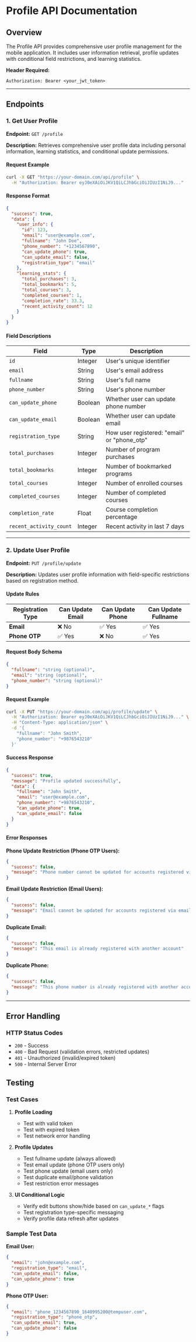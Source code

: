 # Profile API Documentation

## Overview
The Profile API provides comprehensive user profile management for the mobile application. It includes user information retrieval, profile updates with conditional field restrictions, and learning statistics.

**Header Required:**
```
Authorization: Bearer <your_jwt_token>
```

---

## Endpoints

### 1. Get User Profile
**Endpoint:** `GET /profile`

**Description:** Retrieves comprehensive user profile data including personal information, learning statistics, and conditional update permissions.

#### Request Example
```bash
curl -X GET "https://your-domain.com/api/profile" \
  -H "Authorization: Bearer eyJ0eXAiOiJKV1QiLCJhbGciOiJIUzI1NiJ9..."
```

#### Response Format
```json
{
  "success": true,
  "data": {
    "user_info": {
      "id": 123,
      "email": "user@example.com",
      "fullname": "John Doe",
      "phone_number": "+1234567890",
      "can_update_phone": true,
      "can_update_email": false,
      "registration_type": "email"
    },
    "learning_stats": {
      "total_purchases": 3,
      "total_bookmarks": 5,
      "total_courses": 3,
      "completed_courses": 1,
      "completion_rate": 33.3,
      "recent_activity_count": 12
    }
  }
}
```

#### Field Descriptions
| Field | Type | Description |
|-------|------|-------------|
| `id` | Integer | User's unique identifier |
| `email` | String | User's email address |
| `fullname` | String | User's full name |
| `phone_number` | String | User's phone number |
| `can_update_phone` | Boolean | Whether user can update phone number |
| `can_update_email` | Boolean | Whether user can update email |
| `registration_type` | String | How user registered: "email" or "phone_otp" |
| `total_purchases` | Integer | Number of program purchases |
| `total_bookmarks` | Integer | Number of bookmarked programs |
| `total_courses` | Integer | Number of enrolled courses |
| `completed_courses` | Integer | Number of completed courses |
| `completion_rate` | Float | Course completion percentage |
| `recent_activity_count` | Integer | Recent activity in last 7 days |

---

### 2. Update User Profile
**Endpoint:** `PUT /profile/update`

**Description:** Updates user profile information with field-specific restrictions based on registration method.

#### Update Rules
| Registration Type | Can Update Email | Can Update Phone | Can Update Fullname |
|-------------------|------------------|------------------|-------------------|
| **Email**         | ❌ No            | ✅ Yes           | ✅ Yes            |
| **Phone OTP**     | ✅ Yes           | ❌ No            | ✅ Yes            |

#### Request Body Schema
```json
{
  "fullname": "string (optional)",
  "email": "string (optional)", 
  "phone_number": "string (optional)"
}
```

#### Request Example
```bash
curl -X PUT "https://your-domain.com/api/profile/update" \
  -H "Authorization: Bearer eyJ0eXAiOiJKV1QiLCJhbGciOiJIUzI1NiJ9..." \
  -H "Content-Type: application/json" \
  -d '{
    "fullname": "John Smith",
    "phone_number": "+9876543210"
  }'
```

#### Success Response
```json
{
  "success": true,
  "message": "Profile updated successfully",
  "data": {
    "fullname": "John Smith",
    "email": "user@example.com",
    "phone_number": "+9876543210",
    "can_update_phone": true,
    "can_update_email": false
  }
}
```

#### Error Responses

**Phone Update Restriction (Phone OTP Users):**
```json
{
  "success": false,
  "message": "Phone number cannot be updated for accounts registered via phone OTP"
}
```

**Email Update Restriction (Email Users):**
```json
{
  "success": false,
  "message": "Email cannot be updated for accounts registered via email"
}
```

**Duplicate Email:**
```json
{
  "success": false,
  "message": "This email is already registered with another account"
}
```

**Duplicate Phone:**
```json
{
  "success": false,
  "message": "This phone number is already registered with another account"
}
```
---

## Error Handling

### HTTP Status Codes
- `200` - Success
- `400` - Bad Request (validation errors, restricted updates)
- `401` - Unauthorized (invalid/expired token)
- `500` - Internal Server Error

## Testing

### Test Cases

1. **Profile Loading**
   - Test with valid token
   - Test with expired token
   - Test network error handling

2. **Profile Updates**
   - Test fullname update (always allowed)
   - Test email update (phone OTP users only)
   - Test phone update (email users only)
   - Test duplicate email/phone validation
   - Test restriction error messages

3. **UI Conditional Logic**
   - Verify edit buttons show/hide based on `can_update_*` flags
   - Test registration type-specific messaging
   - Verify profile data refresh after updates

### Sample Test Data

**Email User:**
```json
{
  "email": "john@example.com",
  "registration_type": "email",
  "can_update_email": false,
  "can_update_phone": true
}
```

**Phone OTP User:**
```json
{
  "email": "phone_1234567890_1640995200@tempuser.com",
  "registration_type": "phone_otp", 
  "can_update_email": true,
  "can_update_phone": false
}
```